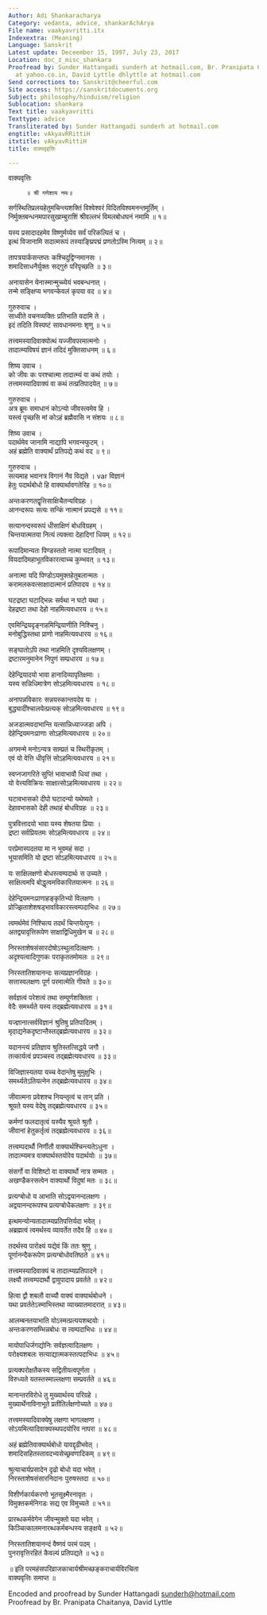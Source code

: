 ```yaml
---
Author: Adi Shankaracharya
Category: vedanta, advice, shankarAchArya
File name: vaakyavritti.itx
Indexextra: (Meaning)
Language: Sanskrit
Latest update: Deceember 15, 1997, July 23, 2017
Location: doc_z_misc_shankara
Proofread by: Sunder Hattangadi sunderh at hotmail.com, Br. Pranipata Chaitanya pranipatachaitanya
  at yahoo.co.in, David Lyttle dhlyttle at hotmail.com
Send corrections to: Sanskrit@cheerful.com
Site access: https://sanskritdocuments.org
Subject: philosophy/hinduism/religion
Sublocation: shankara
Text title: vaakyavritti
Texttype: advice
Transliterated by: Sunder Hattangadi sunderh at hotmail.com
engtitle: vAkyavRRittiH
itxtitle: vAkyavRittiH
title: वाक्यवृइत्तिः

---
```

  
 वाक्यवृत्तिः   
  
         ॥ श्री गणेशाय नमः॥  
  
सर्गस्थितिप्रलयहेतुमचिन्त्यशक्तिं विश्वेश्वरं विदितविश्वमनन्तमूर्तिम् ।  
निर्मुक्तबन्धनमपारसुखाम्बुराशिं श्रीवल्लभं विमलबोधघनं नमामि ॥ १॥  
  
यस्य प्रसादादहमेव विष्णुर्मय्येव सर्वं परिकल्पितं च ।  
इत्थं विजानामि सदात्मरूपं तस्याङ्घ्रिपद्मं प्रणतोऽस्मि नित्यम् ॥ २॥  
  
तापत्रयार्कसन्तप्तः कश्चिदुद्विग्नमानसः ।  
शमादिसाधनैर्युक्तः सद्गुरुं परिपृच्छति ॥ ३॥  
  
अनायासेन येनास्मान्मुच्च्येयं भवबन्धनात् ।  
तन्मे सङ्क्षिप्य भगवन्केवलं कृपया वद ॥ ४॥  
  
गुरुरुवाच ।  
साध्वीते वचनव्यक्तिः प्रतिभाति वदामि ते ।  
इदं तदिति विस्पष्टं सावधानमनाः शृणु ॥ ५॥  
  
तत्त्वमस्यादिवाक्योत्थं यज्जीवपरमात्मनोः ।  
तादात्म्यविषयं ज्ञानं तदिदं मुक्तिसाधनम् ॥ ६॥  
  
शिष्य उवाच ।  
को जीवः कः परश्चात्मा तादात्म्यं वा कथं तयोः ।  
तत्त्वमस्यादिवाक्यं वा कथं तत्प्रतिपादयेत् ॥ ७॥  
  
गुरुरुवाच ।  
अत्र ब्रूमः समाधानं कोऽन्यो जीवस्त्वमेव हि ।  
यस्त्वं पृच्छसि मां कोऽहं ब्रह्मैवासि न संशयः ॥ ८॥  
  
शिष्य उवाच ।  
पदार्थमेव जानामि नाद्यापि भगवन्स्फुटम् ।  
अहं ब्रह्मेति वाक्यार्थं प्रतिपद्ये कथं वद ॥ ९॥  
  
गुरुरुवाच ।  
सत्यमाह भवानत्र विगानं नैव विद्यते ।  var  विज्ञानं  
हेतुः पदार्थबोधो हि वाक्यार्थावगतेरिह ॥ १०॥  
  
अन्तःकरणतद्वृत्तिसाक्षिचैतन्यविग्रहः ।  
आनन्दरूपः सत्यः सन्किं नात्मानं प्रपद्यसे ॥ ११॥  
  
सत्यानन्दस्वरूपं धीसाक्षिणं बोधविग्रहम् ।  
चिन्तयात्मतया नित्यं त्यक्त्वा देहादिगां धियम् ॥ १२॥  
  
रूपादिमान्यतः पिण्डस्ततो नात्मा घटादिवत् ।  
वियदादिमहाभूतविकारत्वाच्च कुम्भवत् ॥ १३॥  
  
अनात्मा यदि पिण्डोऽयमुक्तहेतुबलान्मतः ।  
करामलकवत्साक्षादात्मानं प्रतिपादय ॥ १४॥  
  
घटद्रष्टा घटाद्भिन्नः सर्वथा न घटो यथा ।  
देहद्रष्टा तथा देहो नाहमित्यवधारय ॥ १५॥  
  
एवमिन्द्रियदृङ्नाहमिन्द्रियाणीति निश्चिनु ।  
मनोबुद्धिस्तथा प्राणो नाहमित्यवधारय ॥ १६॥  
  
सङ्घातोऽपि तथा नाहमिति दृश्यविलक्षणम् ।  
द्रष्टारमनुमानेन निपुणं सम्प्रधारय ॥ १७॥  
  
देहेन्द्रियादयो भावा हानादिव्यापृतिक्षमाः ।  
यस्य सन्निधिमात्रेण सोऽहमित्यवधारय ॥ १८॥  
  
अनापन्नविकारः सन्नयस्कान्तवदेव यः ।  
बुद्ध्यादींश्चालयेत्प्रत्यक् सोऽहमित्यवधारय ॥ १९॥  
  
अजडात्मवदाभान्ति यत्सान्निध्याज्जडा अपि ।  
देहेन्द्रियमनःप्राणाः सोऽहमित्यवधारय ॥ २०॥  
  
अगमन्मे मनोऽन्यत्र साम्प्रतं च स्थिरीकृतम् ।  
एवं यो वेत्ति धीवृत्तिं सोऽहमित्यवधारय ॥ २१॥  
  
स्वप्नजागरिते सुप्तिं भावाभावौ धियां तथा ।  
यो वेत्त्यविक्रियः साक्षात्सोऽहमित्यवधारय ॥ २२॥  
  
घटावभासको दीपो घटादन्यो यथेष्यते ।  
देहावभासको देही तथाहं बोधविग्रहः ॥ २३॥  
  
पुत्रवित्तादयो भावा यस्य शेषतया प्रियाः ।  
द्रष्टा सर्वप्रियतमः सोऽहमित्यवधारय ॥ २४॥  
  
परप्रेमास्पदतया मा न भूवमहं सदा ।  
भूयासमिति यो द्रष्टा सोऽहमित्यवधारय ॥ २५॥  
  
यः साक्षिलक्षणो बोधस्त्वम्पदार्थः स उच्यते ।  
साक्षित्वमपि बोद्धृत्वमविकारितयात्मनः ॥ २६॥  
  
देहेन्द्रियमनःप्राणाहङ्कृतिभ्यो विलक्षणः ।  
प्रोज्झिताशेशषड्भावविकारस्त्वम्पदाभिधः ॥ २७॥  
  
त्वमर्थमेवं निश्चित्य तदर्थं चिन्तयेत्पुनः ।  
अतद्व्यावृत्तिरूपेण साक्षाद्विधिमुखेन च ॥ २८॥  
  
निरस्ताशेषसंसारदोषोऽस्थुलादिलक्षणः ।  
अदृश्यत्वादिगुणकः पराकृततमोमलः ॥ २९॥  
  
निरस्तातिशयानन्दः सत्यप्रज्ञानविग्रहः ।  
सत्तास्वलक्षणः पूर्ण परमात्मेति गीयते ॥ ३०॥  
  
सर्वज्ञत्वं परेशत्वं तथा सम्पूर्णशक्तिता ।  
वेदैः समर्थ्यते यस्य तद्ब्रह्मेत्यवधारय ॥ ३१॥  
  
यज्ज्ञानात्सर्वविज्ञानं श्रुतिषु प्रतिपादितम् ।  
मृदाद्यनेकदृष्टान्तैस्तद्ब्रह्मेत्यवधारय ॥ ३२॥  
  
यदानन्त्यं प्रतिज्ञाय श्रुतिस्तत्सिद्धये जगौ ।  
तत्कार्यत्वं प्रपञ्चस्य तद्ब्रह्मेत्यवधारय ॥ ३३॥  
  
विजिज्ञास्यतया यच्च वेदान्तेषु मुमुक्षुभिः ।  
समर्थ्यतेऽतियत्नेन तद्ब्रह्मेत्यवधारय ॥ ३४॥  
  
जीवात्मना प्रवेशश्च नियन्तृत्वं च तान् प्रति ।  
श्रूयते यस्य वेदेषु तद्ब्रह्मेत्यवधारय ॥ ३५॥  
  
कर्मणां फलदातृत्वं यस्यैव श्रूयते श्रुतौ ।  
जीवानां हेतुकर्तृत्वं तद्ब्रह्मेत्यवधारय ॥ ३६॥  
  
तत्त्वम्पदार्थौ निर्णीतौ वाक्यार्थश्चिन्त्यतेऽधुना ।  
तादात्म्यमत्र वाक्यार्थस्तयोरेव पदार्थयोः ॥ ३७॥  
  
संसर्गो वा विशिष्टो वा वाक्यार्थो नात्र सम्मतः ।  
अखण्डैकरसत्वेन वाक्यार्थो विदुषां मतः ॥ ३८॥  
  
प्रत्यग्बोधो य आभाति सोऽद्वयानन्दलक्षणः ।  
अद्वयानन्दरूपश्च प्रत्यग्बोधैकलक्षणः ॥ ३९॥  
  
इत्थमन्योन्यतादात्म्यप्रतिपत्तिर्यदा भवेत् ।  
अब्रह्मत्वं त्वमर्थस्य व्यावर्तेत तदैव हि ॥ ४०॥  
  
तदर्थस्य पारोक्ष्यं यद्येवं किं ततः श्रुणु ।  
पूर्णानन्दैकरूपेण प्रत्यग्बोधोवतिष्ठते ॥ ४१॥  
  
तत्त्वमस्यादिवाक्यं च तादात्म्यप्रतिपादने ।  
लक्ष्यौ तत्त्वम्पदार्थौ द्वावुपादाय प्रवर्तते ॥ ४२॥  
  
हित्वा द्वौ शबलौ वाच्यौ वाक्यं वाक्यार्थबोधने ।  
यथा प्रवर्ततेऽस्माभिस्तथा व्याख्यातमादरात् ॥ ४३॥  
  
आलम्बनतयाभाति योऽस्मत्प्रत्ययशब्दयोः ।  
अन्तःकरणसम्भिन्नबोधः स त्वम्पदाभिधः ॥ ४४॥  
  
मायोपाधिर्जगद्योनिः सर्वज्ञत्वादिलक्षणः ।  
परोक्ष्यशबलः सत्याद्यात्मकस्तत्पदाभिधः ॥ ४५॥  
  
प्रत्यक्परोक्षतैकस्य सद्वितीयत्वपूर्णता ।  
विरुध्यते यतस्तस्माल्लक्षणा सम्प्रवर्तते ॥ ४६॥  
  
मानान्तरविरोधे तु मुख्यार्थस्य परिग्रहे ।  
मुख्यार्थेनाविनाभूते प्रतीतिर्लक्षणोच्यते ॥ ४७॥  
  
तत्त्वमस्यादिवाक्येषु लक्षणा भागलक्षणा ।  
सोऽयमित्यादिवाक्यस्थपदयोरिव नापरा ॥ ४८॥  
  
अहं ब्रह्मेतिवाक्यार्थबोधो यावद्दृढीभवेत् ।  
शमादिसहितस्तावदभ्यसेच्छ्रवणादिकम् ॥ ४९॥  
  
श्रुत्याचार्यप्रसादेन दृढो बोधो यदा भवेत् ।  
निरस्ताशेषसंसारनिदानः पुरुषस्तदा ॥ ५०॥  
  
विशीर्णकार्यकरणो भूतसूक्ष्मैरनावृतः ।  
विमुक्तकर्मनिगडः सद्य एव विमुच्यते ॥ ५१॥  
  
प्रारब्धकर्मवेगेन जीवन्मुक्तो यदा भवेत् ।  
किञ्चित्कालमनारब्धकर्मबन्धस्य सङ्क्षये ॥ ५२॥  
  
निरस्तातिशयानन्दं वैष्णवं परमं पदम् ।  
पुनरावृत्तिरहितं कैवल्यं प्रतिपद्यते ॥ ५३॥  
  
॥ इति परमहंसपरिव्राजकाचार्यश्रीमच्छङ्कराचार्यविरचिता  
वाक्यवृत्तिः समाप्त ॥  
  
  
Encoded and proofread by Sunder Hattangadi sunderh@hotmail.com  
Proofread by Br. Pranipata Chaitanya, David Lyttle  
  
